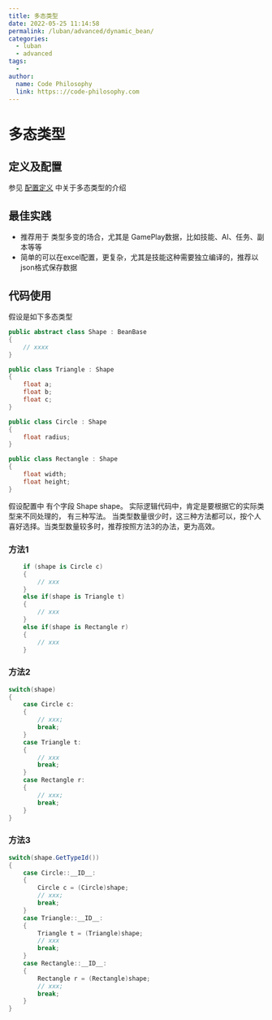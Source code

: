 ```yaml
---
title: 多态类型
date: 2022-05-25 11:14:58
permalink: /luban/advanced/dynamic_bean/
categories:
  - luban
  - advanced
tags:
  - 
author: 
  name: Code Philosophy
  link: https:://code-philosophy.com
---
```

# 多态类型

## 定义及配置

参见 [配置定义](/luban/define/) 中关于多态类型的介绍

## 最佳实践

- 推荐用于 类型多变的场合，尤其是 GamePlay数据，比如技能、AI、任务、副本等等
- 简单的可以在excel配置，更复杂，尤其是技能这种需要独立编译的，推荐以json格式保存数据

## 代码使用

假设是如下多态类型

```csharp
public abstract class Shape : BeanBase
{
    // xxxx
}

public class Triangle : Shape
{
    float a;
    float b;
    float c;
}

public class Circle : Shape
{
    float radius;
}

public class Rectangle : Shape
{
    float width;
    float height;
}
```

假设配置中 有个字段  Shape shape。 实际逻辑代码中，肯定是要根据它的实际类型来不同处理的，
有三种写法。 当类型数量很少时，这三种方法都可以，按个人喜好选择。当类型数量较多时，推荐按照方法3的办法，更为高效。

### 方法1

```csharp
    if (shape is Circle c)
    {
        // xxx
    }
    else if(shape is Triangle t)
    {
        // xxx
    }
    else if(shape is Rectangle r)
    {
        // xxx
    }

```

### 方法2

```csharp
switch(shape)
{
    case Circle c:
    {
        // xxx;
        break;
    }
    case Triangle t:
    {
        // xxx
        break;
    }
    case Rectangle r:
    {
        // xxx;
        break;
    }
}
```

### 方法3

```csharp
switch(shape.GetTypeId())
{
    case Circle::__ID__:
    {
        Circle c = (Circle)shape;
        // xxx;
        break;
    }
    case Triangle::__ID__:
    {
        Triangle t = (Triangle)shape;
        // xxx
        break;
    }
    case Rectangle::__ID__:
    {
        Rectangle r = (Rectangle)shape;
        // xxx;
        break;
    }
}
```
